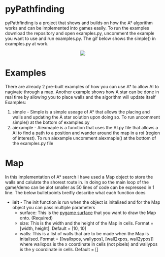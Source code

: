 # pyPathfinding
pyPathfinding is a project that shows and builds on how the A* algorithm works and can be implemented into games easily. To run the examples download the repository and open examples.py, uncomment the example you want to use and run examples.py. The gif below shows the simple() in examples.py at work.

<p align = "center">
<img src = "http://i.imgur.com/OQTjAnl.gif" align = "middle"/>
</p>


# Examples
There are already 2 pre-built examples of how you can use A* to allow AI to nagivate through a map. Another example shows how A star can be done in real time by allowing you to place walls and the algorithm will update itself
Examples:
1. simple - Simple is a simple useage of A* that allows the placing and walls and updating the A star solution upon doing so. To run uncomment simple() at the bottom of examples.py
2. aiexample - Aiexmaple is a function that uses the AI.py file that allows a AI to find a path to a position and wander around the map in a roi (region of interest). To run aiexample uncomment aiexmaple() at the bottom of the examples.py file

# Map
In this implementation of A* search I have used a Map object to store the walls and calulate the shorest route in. In doing so the main loop of the game/demo can be alot smaller as 50 lines of code can be expressed in 1 line. The below bulletpoints breifly describe what each function does
* __init__ - The init function is run when the object is initalised and for the Map object you can pass multiple parameters
    * surface: This is the [pygame surface](https://www.pygame.org/docs/ref/surface.html) that you want to draw the Map onto. (Required)
    * size: This is the width and the height of the Map in cells. Format = [width, height]. Default = [10, 10]
    * walls: This is a list of walls that are to be made when the Map is initalised. Format = [[wallxpos, wallypos], [wall2xpos, wall2ypos]] where wallxpos is the x coordinate in cells (not pixels) and wallypos is the y coordinate in cells. Default = []
    
